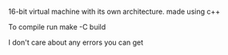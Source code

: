 16-bit virtual machine with its own architecture. 
made using c++

To compile run 
make -C build

I don't care about any errors you can get

